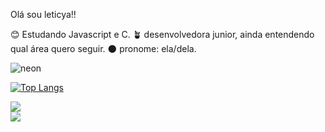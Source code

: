 
Olá sou leticya!!

😊 Estudando Javascript e C.
🪴 desenvolvedora junior, ainda entendendo qual área quero seguir.
🌑 pronome: ela/dela.

![neon](https://github-readme-stats.vercel.app/api?username=leticyaani&show_icons=true&hide=contribs,prs&cache_seconds=86400&theme=neon) 

[![Top Langs](https://github-readme-stats.vercel.app/api/top-langs/?username=leticyaani)](https://github.com/anuraghazra/github-readme-stats)

<div id="ladoalado">
  <a href="https://instagram.com/leticyaani_" rel="nofollow"><img src="https://camo.githubusercontent.com/5fe8416cd5ba128163da401b036070cff85f0004eda8aa86575aaa1e93b1b5af/68747470733a2f2f696d672e736869656c64732e696f2f62616467652f2d496e7374616772616d2d2532334534343035463f7374796c653d666f722d7468652d6261646765266c6f676f3d696e7374616772616d266c6f676f436f6c6f723d7768697465" data-canonical-src="https://img.shields.io/badge/-Instagram-%23E4405F?style=for-the-badge&amp;logo=instagram&amp;logoColor=white" style="max-width: 100%;"></a>
</div>

<div id="ladoalado">
<a href="https://www.linkedin.com/in/leticya-anielle-45875016a" rel="nofollow"><img src="https://camo.githubusercontent.com/1fb28218088b45b065a7445cafa9d5f027a657f17cb4f8b3a9472b1f59952949/68747470733a2f2f696d672e736869656c64732e696f2f62616467652f2d4c696e6b6564496e2d2532333030373742353f7374796c653d666f722d7468652d6261646765266c6f676f3d6c696e6b6564696e266c6f676f436f6c6f723d7768697465" data-canonical-src="https://img.shields.io/badge/-LinkedIn-%230077B5?style=for-the-badge&amp;logo=linkedin&amp;logoColor=white" style="max-width: 100%;"></a>
</div>
